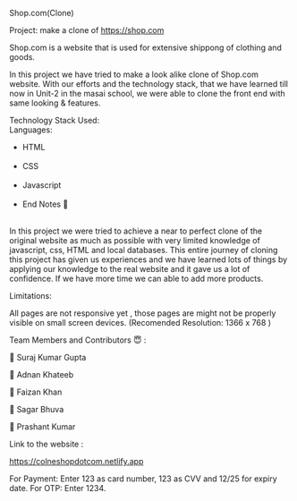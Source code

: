 Shop.com(Clone)

Project: make a clone of https://shop.com

Shop.com is a website that is used for extensive shippong of clothing and  goods.

In this project we have tried to make a look alike clone of Shop.com website. With our efforts and the technology stack, that we have learned till now in Unit-2 in the masai school, we were able to clone the front end with same looking & features.

Technology Stack Used:<br/>
Languages:<br/>
<ul>
 <li>HTML</li><br/>
 <li>CSS</li><br/>
 <li>Javascript</li><br/>
 <li>End Notes 📑</li><br/>
 </ul>

In this project we were tried to achieve a near to perfect clone of the original website as much as possible with very limited knowledge of javascript, css, HTML and local databases. This entire journey of cloning this project has given us experiences and we have learned lots of things by applying our knowledge to the real website and it gave us a lot of confidence. If we have more time we can able to add more products.

Limitations:

All pages are not responsive yet , those pages are might not be properly visible on small screen devices. (Recomended Resolution: 1366 x 768 )

Team Members and Contributors 😇 :

👤 Suraj Kumar Gupta 

👤 Adnan Khateeb

👤 Faizan Khan 

👤 Sagar Bhuva 

👤 Prashant Kumar 

Link to the website :

https://colneshopdotcom.netlify.app

For Payment: Enter 123 as card number, 123 as CVV and 12/25 for expiry date. For OTP: Enter 1234.
 

